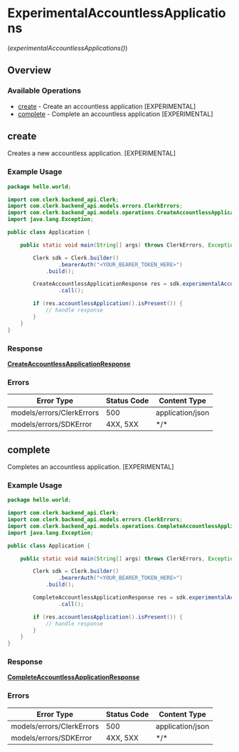 # ExperimentalAccountlessApplications
(*experimentalAccountlessApplications()*)

## Overview

### Available Operations

* [create](#create) - Create an accountless application [EXPERIMENTAL]
* [complete](#complete) - Complete an accountless application [EXPERIMENTAL]

## create

Creates a new accountless application. [EXPERIMENTAL]

### Example Usage

```java
package hello.world;

import com.clerk.backend_api.Clerk;
import com.clerk.backend_api.models.errors.ClerkErrors;
import com.clerk.backend_api.models.operations.CreateAccountlessApplicationResponse;
import java.lang.Exception;

public class Application {

    public static void main(String[] args) throws ClerkErrors, Exception {

        Clerk sdk = Clerk.builder()
                .bearerAuth("<YOUR_BEARER_TOKEN_HERE>")
            .build();

        CreateAccountlessApplicationResponse res = sdk.experimentalAccountlessApplications().create()
                .call();

        if (res.accountlessApplication().isPresent()) {
            // handle response
        }
    }
}
```

### Response

**[CreateAccountlessApplicationResponse](../../models/operations/CreateAccountlessApplicationResponse.md)**

### Errors

| Error Type                | Status Code               | Content Type              |
| ------------------------- | ------------------------- | ------------------------- |
| models/errors/ClerkErrors | 500                       | application/json          |
| models/errors/SDKError    | 4XX, 5XX                  | \*/\*                     |

## complete

Completes an accountless application. [EXPERIMENTAL]

### Example Usage

```java
package hello.world;

import com.clerk.backend_api.Clerk;
import com.clerk.backend_api.models.errors.ClerkErrors;
import com.clerk.backend_api.models.operations.CompleteAccountlessApplicationResponse;
import java.lang.Exception;

public class Application {

    public static void main(String[] args) throws ClerkErrors, Exception {

        Clerk sdk = Clerk.builder()
                .bearerAuth("<YOUR_BEARER_TOKEN_HERE>")
            .build();

        CompleteAccountlessApplicationResponse res = sdk.experimentalAccountlessApplications().complete()
                .call();

        if (res.accountlessApplication().isPresent()) {
            // handle response
        }
    }
}
```

### Response

**[CompleteAccountlessApplicationResponse](../../models/operations/CompleteAccountlessApplicationResponse.md)**

### Errors

| Error Type                | Status Code               | Content Type              |
| ------------------------- | ------------------------- | ------------------------- |
| models/errors/ClerkErrors | 500                       | application/json          |
| models/errors/SDKError    | 4XX, 5XX                  | \*/\*                     |